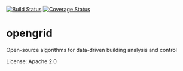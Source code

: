 [![Build Status](https://travis-ci.org/opengridcc/opengrid.svg?branch=develop)](https://travis-ci.org/opengridcc/opengrid)
[![Coverage Status](https://coveralls.io/repos/opengridcc/opengrid/badge.svg?branch=develop&service=github)](https://coveralls.io/github/opengridcc/opengrid)

opengrid
========

Open-source algorithms for data-driven building analysis and control

License: Apache 2.0

